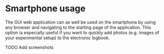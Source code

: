 # Smartphone usage

The GUI web application can as well be used on the smartphone by using any browser and navigating to the starting page of the application.
This option is especially useful if you want to quickly add photos (e.g. images of your experimental setup) to the electronic logbook.

TODO Add screenshots